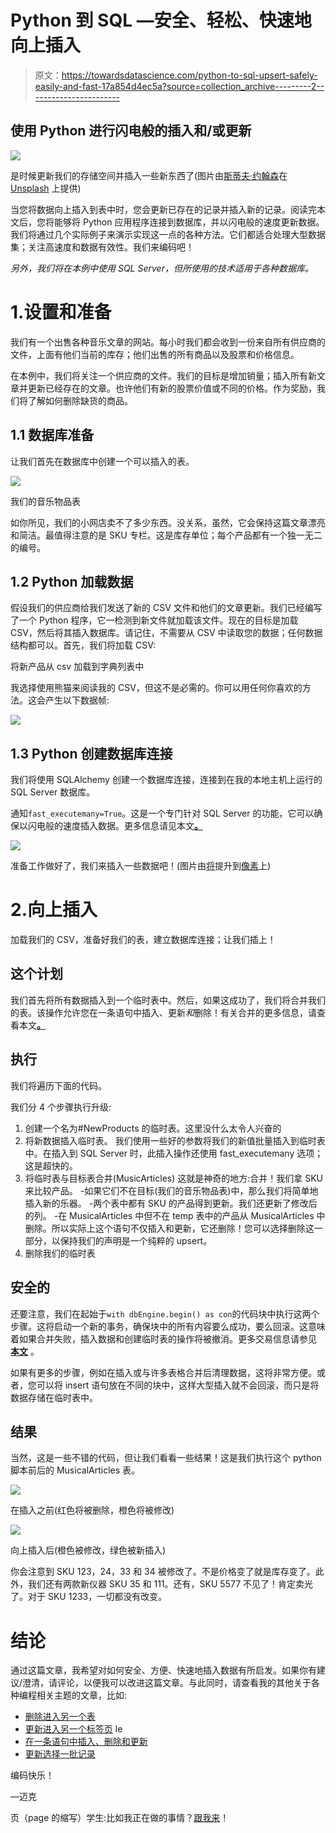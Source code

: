 # Python 到 SQL —安全、轻松、快速地向上插入

> 原文：<https://towardsdatascience.com/python-to-sql-upsert-safely-easily-and-fast-17a854d4ec5a?source=collection_archive---------2----------------------->

## 使用 Python 进行闪电般的插入和/或更新

![](img/cc9a9264382e18699d0e6427ef30e5cb.png)

是时候更新我们的存储空间并插入一些新东西了(图片由[斯蒂夫·约翰森](https://unsplash.com/@steve_j)在 [Unsplash](https://unsplash.com/photos/S0j-5wSN3YQ) 上提供)

当您将数据向上插入到表中时，您会更新已存在的记录并插入新的记录。阅读完本文后，您将能够将 Python 应用程序连接到数据库，并以闪电般的速度更新数据。我们将通过几个实际例子来演示实现这一点的各种方法。它们都适合处理大型数据集；关注高速度和数据有效性。我们来编码吧！

*另外，我们将在本例中使用 SQL Server，但所使用的技术适用于各种数据库。*

# 1.设置和准备

我们有一个出售各种音乐文章的网站。每小时我们都会收到一份来自所有供应商的文件，上面有他们当前的库存；他们出售的所有商品以及股票和价格信息。

在本例中，我们将关注一个供应商的文件。我们的目标是增加销量；插入所有新文章并更新已经存在的文章。也许他们有新的股票价值或不同的价格。作为奖励，我们将了解如何删除缺货的商品。

## 1.1 数据库准备

让我们首先在数据库中创建一个可以插入的表。

![](img/8c2a3ff22ac98603115b60215faaa426.png)

我们的音乐物品表

如你所见，我们的小网店卖不了多少东西。没关系，虽然，它会保持这篇文章漂亮和简洁。最值得注意的是 SKU 专栏。这是库存单位；每个产品都有一个独一无二的编号。

## 1.2 Python 加载数据

假设我们的供应商给我们发送了新的 CSV 文件和他们的文章更新。我们已经编写了一个 Python 程序，它一检测到新文件就加载该文件。现在的目标是加载 CSV，然后将其插入数据库。请记住，不需要从 CSV 中读取您的数据；任何数据结构都可以。首先，我们将加载 CSV:

将新产品从 csv 加载到字典列表中

我选择使用熊猫来阅读我的 CSV，但这不是必需的。你可以用任何你喜欢的方法。这会产生以下数据帧:

![](img/9d14ad6f53597d8233e3073e1ee6c675.png)

## 1.3 Python 创建数据库连接

我们将使用 SQLAlchemy 创建一个数据库连接，连接到在我的本地主机上运行的 SQL Server 数据库。

通知`fast_executemany=True`。这是一个专门针对 SQL Server 的功能，它可以确保以闪电般的速度插入数据。更多信息请见本文[**。**](https://mikehuls.medium.com/dramatically-improve-your-database-inserts-with-a-simple-upgrade-6dfa672f1424)

![](img/edc0ab5028f52adf067372f55817a877.png)

准备工作做好了，我们来插入一些数据吧！(图片由[将](https://www.pexels.com/@elevate)提升到[像素](https://www.pexels.com/photo/person-using-forklift-1267338/)上)

# 2.向上插入

加载我们的 CSV，准备好我们的表，建立数据库连接；让我们插上！

## 这个计划

我们首先将所有数据插入到一个临时表中。然后，如果这成功了，我们将合并我们的表。该操作允许您在一条语句中插入、更新*和*删除！有关合并的更多信息，请查看本文[**。**](https://mikehuls.medium.com/sql-insert-delete-and-update-in-one-statement-sync-your-tables-with-merge-14814215d32c)

## 执行

我们将遍历下面的代码。

我们分 4 个步骤执行升级:

1.  创建一个名为#NewProducts 的临时表。这里没什么太令人兴奋的
2.  将新数据插入临时表。
    我们使用一些好的参数将我们的新值批量插入到临时表中。在插入到 SQL Server 时，此插入操作还使用 fast_executemany 选项；这是超快的。
3.  将临时表与目标表合并(MusicArticles)
    这就是神奇的地方:合并！我们拿 SKU 来比较产品。
    -如果它们不在目标(我们的音乐物品表)中，那么我们将简单地插入新的乐器。
    -两个表中都有 SKU 的产品得到更新。我们还更新了修改后的列。
    -在 MusicalArticles 中但不在 temp 表中的产品从 MusicalArticles 中删除。所以实际上这个语句不仅插入和更新，它还删除！您可以选择删除这一部分，以保持我们的声明是一个纯粹的 upsert。
4.  删除我们的临时表

## 安全的

还要注意，我们在起始于`with dbEngine.begin() as con`的代码块中执行这两个步骤。这将启动一个新的事务，确保块中的所有内容要么成功，要么回滚。这意味着如果合并失败，插入数据和创建临时表的操作将被撤消。更多交易信息请参见 [**本文**](https://mikehuls.medium.com/sql-rolling-back-statements-with-transactions-81937811e7a7) 。

如果有更多的步骤，例如在插入或与许多表格合并后清理数据，这将非常方便。或者，您可以将 insert 语句放在不同的块中，这样大型插入就不会回滚，而只是将数据存储在临时表中。

## 结果

当然，这是一些不错的代码，但让我们看看一些结果！这是我们执行这个 python 脚本前后的 MusicalArticles 表。

![](img/0f8e76dba8466b6aa9e37cdfc9b96995.png)

在插入之前(红色将被删除，橙色将被修改)

![](img/26cabbcfe5d45873f95b67c516f6b4fb.png)

向上插入后(橙色被修改，绿色被新插入)

你会注意到 SKU 123，24，33 和 34 被修改了。不是价格变了就是库存变了。此外，我们还有两款新仪器 SKU 35 和 111。还有，SKU 5577 不见了！肯定卖光了。对于 SKU 1233，一切都没有改变。

# 结论

通过这篇文章，我希望对如何安全、方便、快速地插入数据有所启发。如果你有建议/澄清，请评论，以便我可以改进这篇文章。与此同时，请查看我的其他关于各种编程相关主题的文章，比如:

*   [删除进入另一个表](https://mikehuls.medium.com/sql-delete-into-another-table-b5b946a42299)
*   [更新进入另一个标签页](https://mikehuls.medium.com/sql-update-into-another-table-bfc3dff79a66) le
*   [在一条语句中插入、删除和更新](https://mikehuls.medium.com/sql-insert-delete-and-update-in-one-statement-sync-your-tables-with-merge-14814215d32c)
*   [更新选择一批记录](https://mikehuls.medium.com/sql-update-select-in-one-query-b067a7e60136)

编码快乐！

—迈克

页（page 的缩写）学生:比如我正在做的事情？[跟我来](https://github.com/mike-huls)！